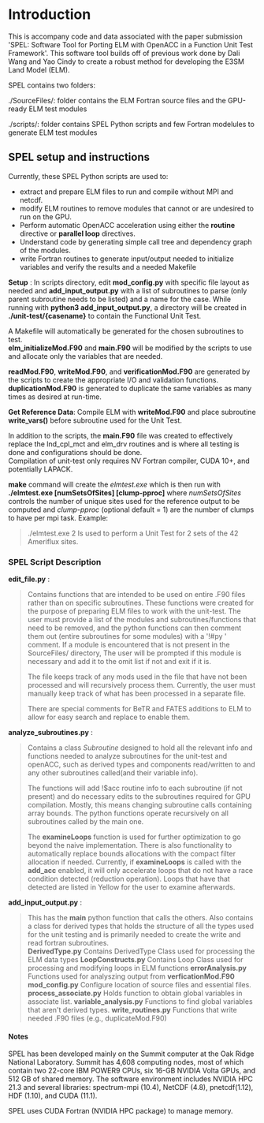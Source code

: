 # Introduction
This is accompany code and data associated with the paper submission 'SPEL: Software Tool for Porting ELM with OpenACC in a Function Unit Test Framework'. This software tool builds off of previous work done by Dali Wang and Yao Cindy to create a robust method for developing the E3SM Land Model (ELM).

SPEL contains two folders: 

./SourceFiles/: folder contains the ELM Fortran source files and the GPU-ready ELM test modules 

./scripts/: folder contains SPEL Python scripts and few Fortran modelules to generate ELM test modules

## SPEL setup and instructions
Currently, these SPEL Python scripts are used to:
* extract and prepare ELM files to run and compile without MPI and netcdf.
* modify ELM routines to remove modules that cannot or are undesired to run on the GPU.
* Perform automatic OpenACC acceleration using either the __routine__ directive or __parallel loop__ directives.
* Understand code by generating simple call tree and dependency graph of the modules.
* write Fortran routines to generate input/output needed to initialize variables and verify the results and a needed Makefile

__Setup__ : In scripts directory, edit __mod_config.py__ with specific file layout as needed and  __add_input_output.py__ with a list of subroutines to parse (only parent subroutine needs to be listed) and a name for the case. While running with __python3 add_input_output.py__, a directory will be created in __./unit-test/{casename}__ to contain the Functional Unit Test.

A Makefile will automatically be generated for the chosen subroutines to test.  
__elm_initializeMod.F90__ and __main.F90__ will be modified by the scripts to 
use and allocate only the variables that are needed. 

__readMod.F90__, __writeMod.F90__, and __verificationMod.F90__ are generated by the scripts
to create the appropriate I/O and validation functions. __duplicationMod.F90__ is generated to duplicate the same variables as many times as desired at run-time.

__Get Reference Data__: Compile ELM with __writeMod.F90__ and place subroutine __write_vars()__ before subroutine used for the Unit Test.

In addition to the scripts, the __main.F90__ file was created to effectively replace
the lnd_cpl_mct and elm_drv routines and is where all testing is done and configurations should be done.  
Compilation of unit-test only requires NV Fortran compiler, CUDA 10+, and potentially LAPACK.

__make__ command will create the _elmtest.exe_ which is then run with __./elmtest.exe [numSetsOfSites] [clump-pproc]__ where _numSetsOfSites_ controls the number of unique sites used for the reference output to be computed and _clump-pproc_ (optional default = 1) are the number of clumps to have per mpi task. 
Example:
>./elmtest.exe 2
Is used to perform a Unit Test for 2 sets of the 42 Ameriflux sites.

### SPEL Script Description
__edit_file.py__ :
>Contains functions that are intended to be used on entire .F90 files rather than
>on specific subroutines.  These functions were created for the purpose of preparing
>ELM files to work with the unit-test.  The user must provide a list of the modules
>and subroutines/functions that need to be removed, and the python functions can then
>comment them out (entire subroutines for some modules) with a '!#py ' comment. 
>If a module is encountered that is not present in the SourceFiles/ directory, 
>The user will be prompted if this module is necessary and add it to the omit list if not 
>and exit if it is.
>
>The file keeps track of any mods used in the file that have not been processed and
>will recursively process them.  Currently, the user must manually keep track of
>what has been processed in a separate file.
>
>There are special comments for BeTR and FATES additions to ELM to allow for easy
>search and replace to enable them.

__analyze_subroutines.py__ :
>Contains a class _Subroutine_ designed to hold all the relevant info and functions
>needed to analyze subroutines for the unit-test and openACC, such as derived types
>and components read/written to and any other subroutines called(and their variable info).
>
>The functions will add !$acc routine info to each subroutine (if not present)
>and do necessary edits to the subroutines required for GPU compilation.  Mostly,
>this means changing subroutine calls containing array bounds.  The python functions
>operate recursively on all subroutines called by the main one.
>
>The __examineLoops__ function is used for further optimization to go beyond the naive
>implementation.  There is also functionality to automatically replace bounds allocations 
>with the compact filter allocation if needed. 
>Currently, if __examineLoops__ is called with the __add_acc__ enabled, it will only 
>accelerate loops that do not have a race condition detected (reduction operation).
>Loops that have that detected are listed in Yellow for the user to examine afterwards.

__add_input_output.py__ :
>This has the __main__ python function that calls the others.
>Also contains a class for derived types that holds the structure of all the
>types used for the unit testing and is primarily needed to create the write and
>read fortran subroutines.  
__DerivedType.py__ 
>Contains DerivedType Class used for processing the ELM data types
__LoopConstructs.py__
>Contains Loop Class used for processing and modifying loops in ELM functions
__errorAnalysis.py__ 
>Functions used for analyszing output from __verficationMod.F90__
__mod_config.py__ 
>Configure location of source files and essential files.
__process_associate.py__ 
>Holds function to obtain global variables in associate list. 
__variable_analysis.py__
>Functions to find global variables that aren't derived types.
__write_routines.py__ 
>Functions that write needed .F90 files (e.g., duplicateMod.F90)

#### Notes
SPEL has been developed mainly on the Summit computer at the Oak Ridge National Laboratory. Summit has 4,608 computing nodes, most of which contain two 22-core IBM POWER9 CPUs, six 16-GB NVIDIA Volta GPUs, and 512 GB of shared memory. The software environment includes NVIDIA HPC 21.3 and several libraries:  spectrum-mpi (10.4), NetCDF (4.8), pnetcdf(1.12), HDF (1.10), and CUDA (11.1).

SPEL uses CUDA Fortran (NVIDIA HPC package) to manage memory.
